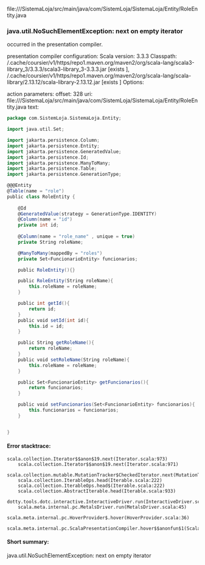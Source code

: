 file://<WORKSPACE>/SistemaLoja/src/main/java/com/SistemLoja/SistemaLoja/Entity/RoleEntity.java
### java.util.NoSuchElementException: next on empty iterator

occurred in the presentation compiler.

presentation compiler configuration:
Scala version: 3.3.3
Classpath:
<HOME>/.cache/coursier/v1/https/repo1.maven.org/maven2/org/scala-lang/scala3-library_3/3.3.3/scala3-library_3-3.3.3.jar [exists ], <HOME>/.cache/coursier/v1/https/repo1.maven.org/maven2/org/scala-lang/scala-library/2.13.12/scala-library-2.13.12.jar [exists ]
Options:



action parameters:
offset: 328
uri: file://<WORKSPACE>/SistemaLoja/src/main/java/com/SistemLoja/SistemaLoja/Entity/RoleEntity.java
text:
```scala
package com.SistemLoja.SistemaLoja.Entity;

import java.util.Set;

import jakarta.persistence.Column;
import jakarta.persistence.Entity;
import jakarta.persistence.GeneratedValue;
import jakarta.persistence.Id;
import jakarta.persistence.ManyToMany;
import jakarta.persistence.Table;
import jakarta.persistence.GenerationType;

@@@Entity
@Table(name = "role")
public class RoleEntity {
    
    @Id
    @GeneratedValue(strategy = GenerationType.IDENTITY)
    @Column(name = "id")
    private int id;
    
    @Column(name = "role_name" , unique = true)
    private String roleName;

    @ManyToMany(mappedBy = "roles")
    private Set<FuncionarioEntity> funcionarios;

    public RoleEntity(){}

    public RoleEntity(String roleName){
        this.roleName = roleName;
    }

    public int getId(){
        return id;
    }
    public void setId(int id){
        this.id = id;
    }

    public String getRoleName(){
        return roleName;
    }
    public void setRoleName(String roleName){
        this.roleName = roleName;
    }

    public Set<FuncionarioEntity> getFuncionarios(){
        return funcionarios;
    }

    public void setFuncionarios(Set<FuncionarioEntity> funcionarios){
        this.funcionarios = funcionarios;
    }


}

```



#### Error stacktrace:

```
scala.collection.Iterator$$anon$19.next(Iterator.scala:973)
	scala.collection.Iterator$$anon$19.next(Iterator.scala:971)
	scala.collection.mutable.MutationTracker$CheckedIterator.next(MutationTracker.scala:76)
	scala.collection.IterableOps.head(Iterable.scala:222)
	scala.collection.IterableOps.head$(Iterable.scala:222)
	scala.collection.AbstractIterable.head(Iterable.scala:933)
	dotty.tools.dotc.interactive.InteractiveDriver.run(InteractiveDriver.scala:168)
	scala.meta.internal.pc.MetalsDriver.run(MetalsDriver.scala:45)
	scala.meta.internal.pc.HoverProvider$.hover(HoverProvider.scala:36)
	scala.meta.internal.pc.ScalaPresentationCompiler.hover$$anonfun$1(ScalaPresentationCompiler.scala:389)
```
#### Short summary: 

java.util.NoSuchElementException: next on empty iterator